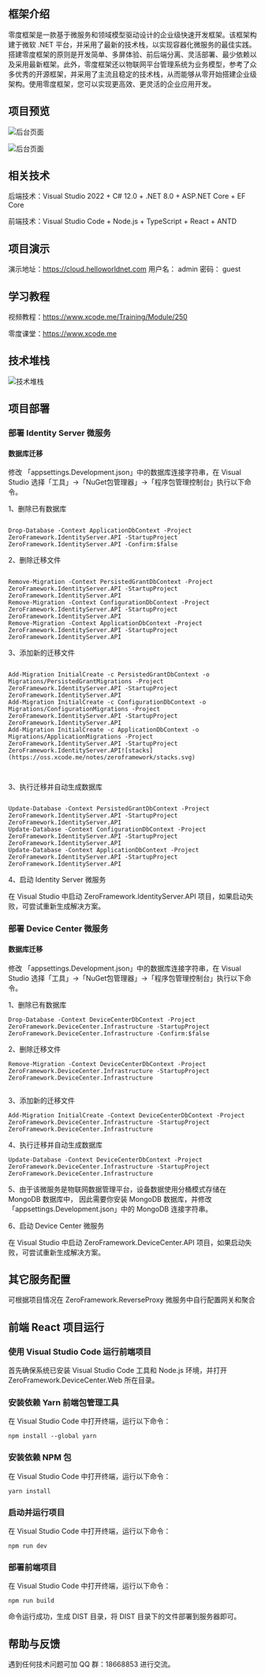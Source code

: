 ﻿
 ## 框架介绍

零度框架是一款基于微服务和领域模型驱动设计的企业级快速开发框架。该框架构建于微软 .NET 平台，并采用了最新的技术栈，以实现容器化微服务的最佳实践。搭建零度框架的原则是开发简单、多屏体验、前后端分离、灵活部署、最少依赖以及采用最新框架。此外，零度框架还以物联网平台管理系统为业务模型，参考了众多优秀的开源框架，并采用了主流且稳定的技术栈，从而能够从零开始搭建企业级架构。使用零度框架，您可以实现更高效、更灵活的企业应用开发。

## 项目预览

![后台页面](https://oss.xcode.me/notes/zeroframework/zeroframework-ui-01.jpg)


![后台页面](https://oss.xcode.me/notes/zeroframework/zeroframework-ui-02.jpg)


## 相关技术

后端技术：Visual Studio 2022 + C# 12.0 + .NET 8.0 + ASP.NET Core + EF Core

前端技术：Visual Studio Code + Node.js + TypeScript + React + ANTD

## 项目演示

演示地址：https://cloud.helloworldnet.com
用户名： admin 
密码： guest

## 学习教程

视频教程：https://www.xcode.me/Training/Module/250

零度课堂：https://www.xcode.me

## 技术堆栈

![技术堆栈](https://oss.xcode.me/notes/zeroframework/stacks.svg)

## 项目部署

### 部署 Identity Server 微服务

#### 数据库迁移

修改 「appsettings.Development.json」中的数据库连接字符串，在 Visual Studio 选择「工具」->「NuGet包管理器」->「程序包管理控制台」执行以下命令。

1、删除已有数据库

```shell

Drop-Database -Context ApplicationDbContext -Project ZeroFramework.IdentityServer.API -StartupProject ZeroFramework.IdentityServer.API -Confirm:$false

```

2、删除迁移文件

```shell

Remove-Migration -Context PersistedGrantDbContext -Project ZeroFramework.IdentityServer.API -StartupProject ZeroFramework.IdentityServer.API
Remove-Migration -Context ConfigurationDbContext -Project ZeroFramework.IdentityServer.API -StartupProject ZeroFramework.IdentityServer.API
Remove-Migration -Context ApplicationDbContext -Project ZeroFramework.IdentityServer.API -StartupProject ZeroFramework.IdentityServer.API

```

3、添加新的迁移文件

```shell

Add-Migration InitialCreate -c PersistedGrantDbContext -o Migrations/PersistedGrantMigrations -Project ZeroFramework.IdentityServer.API -StartupProject ZeroFramework.IdentityServer.API
Add-Migration InitialCreate -c ConfigurationDbContext -o Migrations/ConfigurationMigrations -Project ZeroFramework.IdentityServer.API -StartupProject ZeroFramework.IdentityServer.API
Add-Migration InitialCreate -c ApplicationDbContext -o Migrations/ApplicationMigrations -Project ZeroFramework.IdentityServer.API -StartupProject ZeroFramework.IdentityServer.API![stacks](https://oss.xcode.me/notes/zeroframework/stacks.svg)



```

3、执行迁移并自动生成数据库

```shell

Update-Database -Context PersistedGrantDbContext -Project ZeroFramework.IdentityServer.API -StartupProject ZeroFramework.IdentityServer.API
Update-Database -Context ConfigurationDbContext -Project ZeroFramework.IdentityServer.API -StartupProject ZeroFramework.IdentityServer.API
Update-Database -Context ApplicationDbContext -Project ZeroFramework.IdentityServer.API -StartupProject ZeroFramework.IdentityServer.API
```

4、启动 Identity Server 微服务

在 Visual Studio 中启动 ZeroFramework.IdentityServer.API 项目，如果启动失败，可尝试重新生成解决方案。

### 部署 Device Center 微服务

#### 数据库迁移

修改 「appsettings.Development.json」中的数据库连接字符串，在 Visual Studio 选择「工具」->「NuGet包管理器」->「程序包管理控制台」执行以下命令。

1、删除已有数据库

```shell
Drop-Database -Context DeviceCenterDbContext -Project ZeroFramework.DeviceCenter.Infrastructure -StartupProject ZeroFramework.DeviceCenter.Infrastructure -Confirm:$false

```

2、删除迁移文件

```shell
Remove-Migration -Context DeviceCenterDbContext -Project ZeroFramework.DeviceCenter.Infrastructure -StartupProject ZeroFramework.DeviceCenter.Infrastructure
    
```

3、添加新的迁移文件

```shell
Add-Migration InitialCreate -Context DeviceCenterDbContext -Project ZeroFramework.DeviceCenter.Infrastructure -StartupProject ZeroFramework.DeviceCenter.Infrastructure
```

4、执行迁移并自动生成数据库
    
```shell
Update-Database -Context DeviceCenterDbContext -Project ZeroFramework.DeviceCenter.Infrastructure -StartupProject ZeroFramework.DeviceCenter.Infrastructure
```

5、由于该微服务是物联网数据管理平台，设备数据使用分桶模式存储在 MongoDB 数据库中， 因此需要你安装 MongoDB 数据库，并修改 「appsettings.Development.json」中的 MongoDB 连接字符串。


6、启动 Device Center 微服务

在 Visual Studio 中启动 ZeroFramework.DeviceCenter.API 项目，如果启动失败，可尝试重新生成解决方案。


## 其它服务配置

可根据项目情况在 ZeroFramework.ReverseProxy 微服务中自行配置网关和聚合

## 前端 React 项目运行  

### 使用 Visual Studio Code 运行前端项目

首先确保系统已安装 Visual Studio Code 工具和 Node.js 环境，并打开 ZeroFramework.DeviceCenter.Web 所在目录。

### 安装依赖 Yarn 前端包管理工具

在 Visual Studio Code 中打开终端，运行以下命令：

```shell
npm install --global yarn
````
### 安装依赖 NPM 包
在 Visual Studio Code 中打开终端，运行以下命令：
```shell
yarn install
```     
### 启动并运行项目

在 Visual Studio Code 中打开终端，运行以下命令：

```shell
npm run dev
```

### 部署前端项目

在 Visual Studio Code 中打开终端，运行以下命令：

```shell
npm run build
```

命令运行成功，生成 DIST 目录，将 DIST 目录下的文件部署到服务器即可。


## 帮助与反馈

遇到任何技术问题可加 QQ 群：18668853 进行交流。
